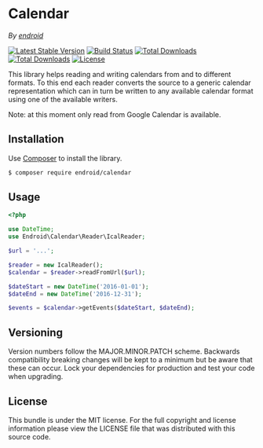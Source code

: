 # Calendar

*By [endroid](https://endroid.nl/)*

[![Latest Stable Version](http://img.shields.io/packagist/v/endroid/calendar.svg)](https://packagist.org/packages/endroid/calendar)
[![Build Status](https://github.com/endroid/calendar/workflows/CI/badge.svg)](https://github.com/endroid/calendar/actions)
[![Total Downloads](http://img.shields.io/packagist/dt/endroid/calendar.svg)](https://packagist.org/packages/endroid/calendar)
[![Total Downloads](http://img.shields.io/packagist/dm/endroid/calendar.svg)](https://packagist.org/packages/endroid/calendar)
[![License](http://img.shields.io/packagist/l/endroid/calendar.svg)](https://packagist.org/packages/endroid/calendar)

This library helps reading and writing calendars from and to different formats. To this
end each reader converts the source to a generic calendar representation which can in
turn be written to any available calendar format using one of the available writers.

Note: at this moment only read from Google Calendar is available.

## Installation

Use [Composer](https://getcomposer.org/) to install the library.

``` bash
$ composer require endroid/calendar
```

## Usage

```php
<?php

use DateTime;
use Endroid\Calendar\Reader\IcalReader;

$url = '...';

$reader = new IcalReader();
$calendar = $reader->readFromUrl($url);

$dateStart = new DateTime('2016-01-01');
$dateEnd = new DateTime('2016-12-31');

$events = $calendar->getEvents($dateStart, $dateEnd);
```

## Versioning

Version numbers follow the MAJOR.MINOR.PATCH scheme. Backwards compatibility
breaking changes will be kept to a minimum but be aware that these can occur.
Lock your dependencies for production and test your code when upgrading.

## License

This bundle is under the MIT license. For the full copyright and license
information please view the LICENSE file that was distributed with this source code.
